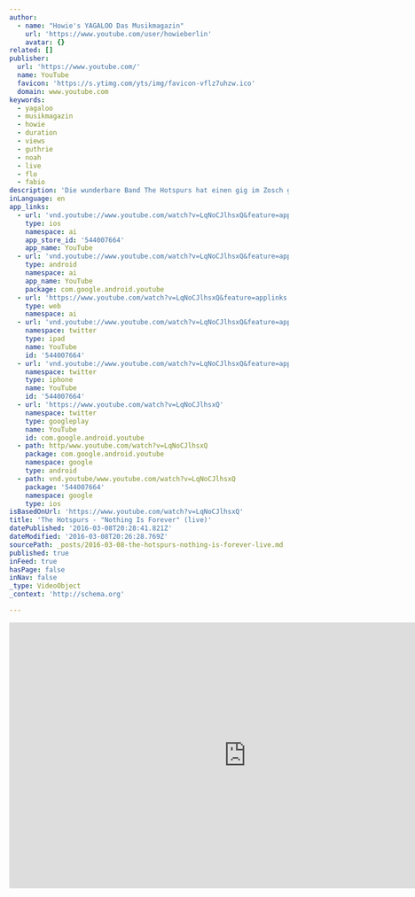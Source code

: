 ```yaml
---
author:
  - name: "Howie's YAGALOO Das Musikmagazin"
    url: 'https://www.youtube.com/user/howieberlin'
    avatar: {}
related: []
publisher:
  url: 'https://www.youtube.com/'
  name: YouTube
  favicon: 'https://s.ytimg.com/yts/img/favicon-vflz7uhzw.ico'
  domain: www.youtube.com
keywords:
  - yagaloo
  - musikmagazin
  - howie
  - duration
  - views
  - guthrie
  - noah
  - live
  - flo
  - fabio
description: 'Die wunderbare Band The Hotspurs hat einen gig im Zosch gespielt, Yagaloo.TV war mit dabei und präsentiert Euch hier "Nothing Is Forever". ************************************************************************* ► Jetzt Abonnieren: http://bit.ly/1E8SxTX ► Finde uns auf Facebook: https://www.facebook.com/yagaloo.TV ► Folge uns auf Twitter: https://twitter.com/yagalooTV ► Website: http://www.yagaloo.com/ *************************************************************************'
inLanguage: en
app_links:
  - url: 'vnd.youtube://www.youtube.com/watch?v=LqNoCJlhsxQ&feature=applinks'
    type: ios
    namespace: ai
    app_store_id: '544007664'
    app_name: YouTube
  - url: 'vnd.youtube://www.youtube.com/watch?v=LqNoCJlhsxQ&feature=applinks'
    type: android
    namespace: ai
    app_name: YouTube
    package: com.google.android.youtube
  - url: 'https://www.youtube.com/watch?v=LqNoCJlhsxQ&feature=applinks'
    type: web
    namespace: ai
  - url: 'vnd.youtube://www.youtube.com/watch?v=LqNoCJlhsxQ&feature=applinks'
    namespace: twitter
    type: ipad
    name: YouTube
    id: '544007664'
  - url: 'vnd.youtube://www.youtube.com/watch?v=LqNoCJlhsxQ&feature=applinks'
    namespace: twitter
    type: iphone
    name: YouTube
    id: '544007664'
  - url: 'https://www.youtube.com/watch?v=LqNoCJlhsxQ'
    namespace: twitter
    type: googleplay
    name: YouTube
    id: com.google.android.youtube
  - path: http/www.youtube.com/watch?v=LqNoCJlhsxQ
    package: com.google.android.youtube
    namespace: google
    type: android
  - path: vnd.youtube/www.youtube.com/watch?v=LqNoCJlhsxQ
    package: '544007664'
    namespace: google
    type: ios
isBasedOnUrl: 'https://www.youtube.com/watch?v=LqNoCJlhsxQ'
title: 'The Hotspurs - "Nothing Is Forever" (live)'
datePublished: '2016-03-08T20:28:41.821Z'
dateModified: '2016-03-08T20:26:28.769Z'
sourcePath: _posts/2016-03-08-the-hotspurs-nothing-is-forever-live.md
published: true
inFeed: true
hasPage: false
inNav: false
_type: VideoObject
_context: 'http://schema.org'

---
```

<iframe src="https://cdn.embedly.com/widgets/media.html?src=https%3A%2F%2Fwww.youtube.com%2Fembed%2FLqNoCJlhsxQ%3Ffeature%3Doembed&amp;url=https%3A%2F%2Fwww.youtube.com%2Fwatch%3Fv%3DLqNoCJlhsxQ&amp;image=https%3A%2F%2Fi.ytimg.com%2Fvi%2FLqNoCJlhsxQ%2Fhqdefault.jpg&amp;key=b7d04c9b404c499eba89ee7072e1c4f7&amp;type=text%2Fhtml&amp;schema=youtube" width="854" height="480" scrolling="no" frameborder="0" allowfullscreen="allowfullscreen" style=""></iframe>